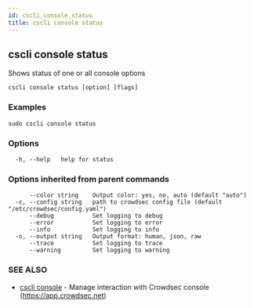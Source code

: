 ```yaml
---
id: cscli_console_status
title: cscli console status
---
```

## cscli console status

Shows status of one or all console options

```
cscli console status [option] [flags]
```

### Examples

```
sudo cscli console status
```

### Options

```
  -h, --help   help for status
```

### Options inherited from parent commands

```
      --color string    Output color: yes, no, auto (default "auto")
  -c, --config string   path to crowdsec config file (default "/etc/crowdsec/config.yaml")
      --debug           Set logging to debug
      --error           Set logging to error
      --info            Set logging to info
  -o, --output string   Output format: human, json, raw
      --trace           Set logging to trace
      --warning         Set logging to warning
```

### SEE ALSO

* [cscli console](/cscli/cscli_console.md)	 - Manage interaction with Crowdsec console (https://app.crowdsec.net)

